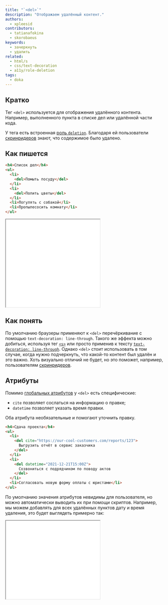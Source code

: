 ```yaml
---
title: "`<del>`"
description: "Отображаем удалённый контент."
authors:
  - xpleesid
contributors:
  - tatianafokina
  - skorobaeus
keywords:
  - зачеркнуть
  - удалить
related:
  - html/s
  - css/text-decoration
  - a11y/role-deletion
tags:
  - doka
---
```


## Кратко

Тег `<del>` используется для отображения удалённого контента. Например, выполненного пункта в списке дел или удалённой части кода.

У тега есть встроенная [роль `deletion`](/a11y/role-deletion/). Благодаря ей пользователи [скринридеров](/a11y/screenreaders/) знают, что содержимое было удалено.

## Как пишется

```html
<h4>Список дел</h4>
<ul>
  <li>
    <del>Помыть посуду</del>
  </li>
  <li>
    <del>Полить цветы</del>
  </li>
  <li>Погулять с собакой</li>
  <li>Пропылесосить комнату</li>
</ul>
```

<iframe title="Базовый пример" src="demos/basic/" height="280"></iframe>

## Как понять

По умолчанию браузеры применяют к `<del>` перечёркивание с помощью `text-decoration: line-through`. Такого же эффекта можно добиться, используя тег [`<s>`](/html/s/) или просто применив к тексту [`text-decoration: line-through`](/css/text-decoration/). Однако `<del>` стоит использовать в том случае, когда нужно подчеркнуть, что какой-то контент был удалён и это важно. Хоть визуально отличий не будет, но это поможет, например, пользователям [скринридеров](/a11y/screenreaders/).

## Атрибуты

Помимо [глобальных атрибутов](/html/global-attrs/) у `<del>` есть специфические:

- `cite` позволяет сослаться на информацию о правке;
- `datetime` позволяет указать время правки.

Оба атрибута необязательные и помогают уточнить правку.

```html
<h4>Сдача проекта</h4>
<ul>
  <li>
    <del cite="https://our-cool-customers.com/reports/123">
      Выгрузить отчёт в сервис заказчика
    </del>
  </li>
  <li>
    <del datetime="2021-12-21T15:00Z">
      Созвониться с подрядчиком по поводу актов
    </del>
  </li>
  <li>Согласовать новую форму оплаты с юристами</li>
</ul>
```

По умолчанию значения атрибутов невидимы для пользователя, но можно автоматически выводить их при помощи скриптов. Например, мы можем добавлять для всех удалённых пунктов дату и время удаления, это будет выглядеть примерно так:

<iframe title="Атрибуты" src="demos/attributes/" height="250"></iframe>
